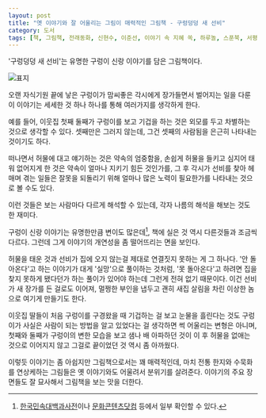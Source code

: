 ```yaml
---
layout: post
title: "옛 이야기와 잘 어울리는 그림이 매력적인 그림책 - 구렁덩덩 새 선비"
category: 도서
tags: [책, 그림책, 전래동화, 신현수, 이준선, 이야기 속 지혜 쏙, 하루놀, 스푼북, 서평]
---
```


'구렁덩덩 새 선비'는
유명한 구렁이 신랑 이야기를 담은 그림책이다.

![표지](https://lh3.googleusercontent.com/tsvzWQshmxIDXgzlM-Id_vxa5I5RmcbcH3jS4GB6aC3zIf8jadsKt2iwsNwZ5UjJ1yv3_b9Dti1h9A=s480)

오랜 자식기원 끝에 낳은 구렁이가 맘씨좋은 각시에게 장가들면서 벌어지는 일을 다룬 이 이야기는
세세한 것 하나 하나를 통해 여러가지를 생각하게 한다.

예를 들어, 이웃집 첫째 둘째가 구렁이를 보고 기겁을 하는 것은
외모를 두고 차별하는 것으로 생각할 수 있다.
셋째만은 그러지 않는데, 그건 셋째의 사람됨을 은근히 나타내는 것이기도 하다.

떠나면서 허물에 대고 얘기하는 것은 약속의 엄중함을,
손쉽게 허물을 들키고 심지어 태워 없어지게 한 것은 약속이 얼마나 지키기 힘든 것인가를,
그 후 각시가 선비를 찾아 헤매며 겪는 일들은
잘못을 되돌리기 위해 얼마나 많은 노력이 필요한가를 나타내는 것으로 볼 수도 있다.

이런 것들은 보는 사람마다 다르게 해석할 수 있는데,
각자 나름의 해석을 해보는 것도 한 재미다.

구렁이 신랑 이야기는 유명한만큼 변이도 많은데[^1],
책에 실은 것 역시 다른것들과 조금씩 다르다.
그런데 그게 이야기의 개연성을 좀 떨어뜨리는 면을 보인다.

[^1]: [한국민속대백과사전](http://folkency.nfm.go.kr/kr/topic/detail/5741)이나 [문화콘텐츠닷컴](http://www.culturecontent.com/content/contentView.do?content_id=cp052102910001) 등에서 일부 확인할 수 있다.

허물을 태운 것과 선비가 집에 오지 않는걸 제대로 연결짓지 못하는 게 그 하나다.
'안 돌아온다'고 하는 이야기가 대게 '실망'으로 풀이하는 것처럼,
'못 돌아온다'고 하려면 집을 찾지 못하게 됐다던가 하는 풀이가 있어야 하는데
그런게 전혀 없기 때문이다.
이건 선비가 새 장가를 든 걸로도 이어져,
멀쩡한 부인을 냅두고 괜히 새집 살림을 차린 이상한 놈으로 여기게 만들기도 한다.

이웃집 딸들이 처음 구렁이를 구경왔을 때 기겁하는 걸 보고 눈물을 흘린다는 것도
구렁이가 사실은 사람이 되는 방법을 알고 있었다는 걸 생각하면
썩 어울리는 변형은 아니며,
첫째와 둘째가 구렁이의 변한 모습을 보고 샘나 배 아파하던 것이
이 후 허물을 없애는 것으로 이어지지 않고 그걸로 끝이었던 것 역시 좀 아까웠다.

이렇듯 이야기는 좀 아쉽지만
그림책으로서는 꽤 매력적인데,
마치 전통 한지와 수묵화를 연상케하는 그림들은 옛 이야기와도 어울려서 분위기를 살려준다.
이야기의 주요 장면들도 잘 묘사해서 그림책을 보는 맛을 더한다.
